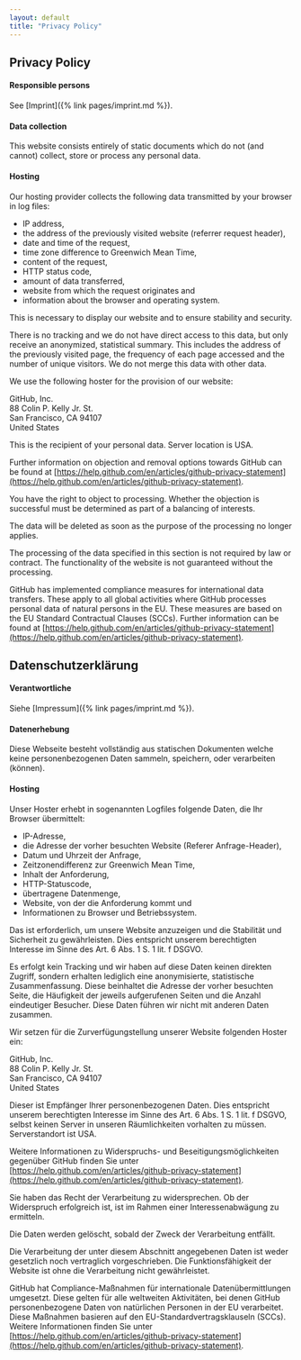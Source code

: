 ```yaml
---
layout: default
title: "Privacy Policy"
---
```


## Privacy Policy

#### Responsible persons

See [Imprint]({% link pages/imprint.md %}).

#### Data collection

This website consists entirely of static documents which do not (and cannot) collect, store or process any personal data.

#### Hosting

Our hosting provider collects the following data transmitted by your browser in log files:

* IP address,
* the address of the previously visited website (referrer request header),
* date and time of the request,
* time zone difference to Greenwich Mean Time,
* content of the request,
* HTTP status code,
* amount of data transferred,
* website from which the request originates and
* information about the browser and operating system.

This is necessary to display our website and to ensure stability and security.

There is no tracking and we do not have direct access to this data, but only receive an anonymized, statistical summary.
This includes the address of the previously visited page, the frequency of each page accessed and the number of unique visitors.
We do not merge this data with other data.

We use the following hoster for the provision of our website:

GitHub, Inc.\
88 Colin P. Kelly Jr. St.\
San Francisco, CA 94107\
United States

This is the recipient of your personal data.
Server location is USA.

Further information on objection and removal options towards GitHub can be found at [https://help.github.com/en/articles/github-privacy-statement](https://help.github.com/en/articles/github-privacy-statement).

You have the right to object to processing.
Whether the objection is successful must be determined as part of a balancing of interests.

The data will be deleted as soon as the purpose of the processing no longer applies.

The processing of the data specified in this section is not required by law or contract.
The functionality of the website is not guaranteed without the processing.

GitHub has implemented compliance measures for international data transfers.
These apply to all global activities where GitHub processes personal data of natural persons in the EU.
These measures are based on the EU Standard Contractual Clauses (SCCs).
Further information can be found at [https://help.github.com/en/articles/github-privacy-statement](https://help.github.com/en/articles/github-privacy-statement).


## Datenschutzerklärung

#### Verantwortliche

Siehe [Impressum]({% link pages/imprint.md %}).

#### Datenerhebung

Diese Webseite besteht vollständig aus statischen Dokumenten welche keine personenbezogenen Daten sammeln, speichern, oder verarbeiten (können).

#### Hosting

Unser Hoster erhebt in sogenannten Logfiles folgende Daten, die Ihr Browser übermittelt:

* IP-Adresse,
* die Adresse der vorher besuchten Website (Referer Anfrage-Header),
* Datum und Uhrzeit der Anfrage,
* Zeitzonendifferenz zur Greenwich Mean Time,
* Inhalt der Anforderung,
* HTTP-Statuscode,
* übertragene Datenmenge,
* Website, von der die Anforderung kommt und
* Informationen zu Browser und Betriebssystem.

Das ist erforderlich, um unsere Website anzuzeigen und die Stabilität und Sicherheit zu gewährleisten.
Dies entspricht unserem berechtigten Interesse im Sinne des Art. 6 Abs. 1 S. 1 lit. f DSGVO.

Es erfolgt kein Tracking und wir haben auf diese Daten keinen direkten Zugriff, sondern erhalten lediglich eine anonymisierte, statistische Zusammenfassung.
Diese beinhaltet die Adresse der vorher besuchten Seite, die Häufigkeit der jeweils aufgerufenen Seiten und die Anzahl eindeutiger Besucher.
Diese Daten führen wir nicht mit anderen Daten zusammen.

Wir setzen für die Zurverfügungstellung unserer Website folgenden Hoster ein:

GitHub, Inc.\
88 Colin P. Kelly Jr. St.\
San Francisco, CA 94107\
United States

Dieser ist Empfänger Ihrer personenbezogenen Daten.
Dies entspricht unserem berechtigten Interesse im Sinne des Art. 6 Abs. 1 S. 1 lit. f DSGVO, selbst keinen Server in unseren Räumlichkeiten vorhalten zu müssen.
Serverstandort ist USA.

Weitere Informationen zu Widerspruchs- und Beseitigungsmöglichkeiten gegenüber GitHub finden Sie unter [https://help.github.com/en/articles/github-privacy-statement](https://help.github.com/en/articles/github-privacy-statement).

Sie haben das Recht der Verarbeitung zu widersprechen.
Ob der Widerspruch erfolgreich ist, ist im Rahmen einer Interessenabwägung zu ermitteln.

Die Daten werden gelöscht, sobald der Zweck der Verarbeitung entfällt.

Die Verarbeitung der unter diesem Abschnitt angegebenen Daten ist weder gesetzlich noch vertraglich vorgeschrieben.
Die Funktionsfähigkeit der Website ist ohne die Verarbeitung nicht gewährleistet.

GitHub hat Compliance-Maßnahmen für internationale Datenübermittlungen umgesetzt.
Diese gelten für alle weltweiten Aktivitäten, bei denen GitHub personenbezogene Daten von natürlichen Personen in der EU verarbeitet.
Diese Maßnahmen basieren auf den EU-Standardvertragsklauseln (SCCs).
Weitere Informationen finden Sie unter [https://help.github.com/en/articles/github-privacy-statement](https://help.github.com/en/articles/github-privacy-statement).
